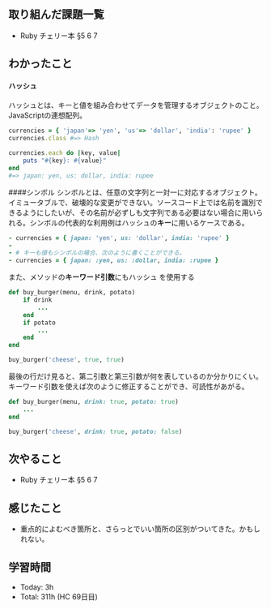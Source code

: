 ## 取り組んだ課題一覧
- Ruby チェリー本 §5 6 7
## わかったこと
#### ハッシュ
ハッシュとは、キーと値を組み合わせてデータを管理するオブジェクトのこと。JavaScriptの連想配列。
```ruby
currencies = { 'japan'=> 'yen', 'us'=> 'dollar', 'india': 'rupee' }
currencies.class #=> Hash

currencies.each do |key, value|
    puts "#{key}: #{value}"
end
#=> japan: yen, us: dollar, india: rupee
```
####シンボル
シンボルとは、任意の文字列と一対一に対応するオブジェクト。イミュータブルで、破壊的な変更ができない。ソースコード上では名前を識別できるようにしたいが、その名前が必ずしも文字列である必要はない場合に用いられる。シンボルの代表的な利用例はハッシュの**キー**に用いるケースである。
```ruby
- currencies = { japan: 'yen', us: 'dollar', india: 'rupee' }
- 
- # キーも値もシンボルの場合、次のように書くことができる。
- currencies = { japan: :yen, us: :dollar, india: :rupee }
```
また、メソッドの**キーワード引数**にもハッシュ を使用する
```ruby
def buy_burger(menu, drink, potato)
    if drink
        ...
    end
    if potato
        ...
    end
end

buy_burger('cheese', true, true)
```
最後の行だけ見ると、第二引数と第三引数が何を表しているのか分かりにくい。キーワード引数を使えば次のように修正することができ、可読性があがる。
```ruby
def buy_burger(menu, drink: true, potato: true)
    ...
end

buy_burger('cheese', drink: true, potato: false)
```
## 次やること
- Ruby チェリー本 §5 6 7
## 感じたこと
- 重点的によむべき箇所と、さらっとでいい箇所の区別がついてきた。かもしれない。
## 学習時間
- Today: 3h
- Total: 311h (HC 69日目)
